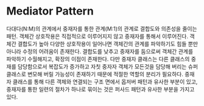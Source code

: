# Mediator Pattern  
다대다(N:M)의 관계에서 중재자를 통한 관계(M:1)의 관계로 결합도와 의존성을 줄이는 패턴. 객체간 상호작용은 직접적으로 이루어지지 않고 중재자를 통해서 이루어진다. 객체간 결합도가 높아 다양한 상호작용이 일어나면 객체간의 관계를 파악하기도 힘들 뿐만 아니라 수정의 어려움이 존재한다. 결합도를 낮추고 중재자를 둠으로써 객체간 관계를 파악하기 수월해지고, 확장의 이점이 존재한다. 다만 중재자 클래스는 다른 클래스의 중재를 담당함으로서 복잡도가 증가하고 자칫 중자자 객체가 모든것을 담당해 버리는 슈퍼 클래스로 변모해 버릴 가능성이 존재하기 때문에 적절한 역할의 분리가 필요하다. 중재자 클래스를 통해 다른 객체와 연결되는 구조 면에서 옵저버 패턴과 유사한 부분이 있고, 중재자를 통한 일련의 절차가 하나로 묶이는 것은 퍼사드 패턴과 유사한 부분을 가지고 있다.  
